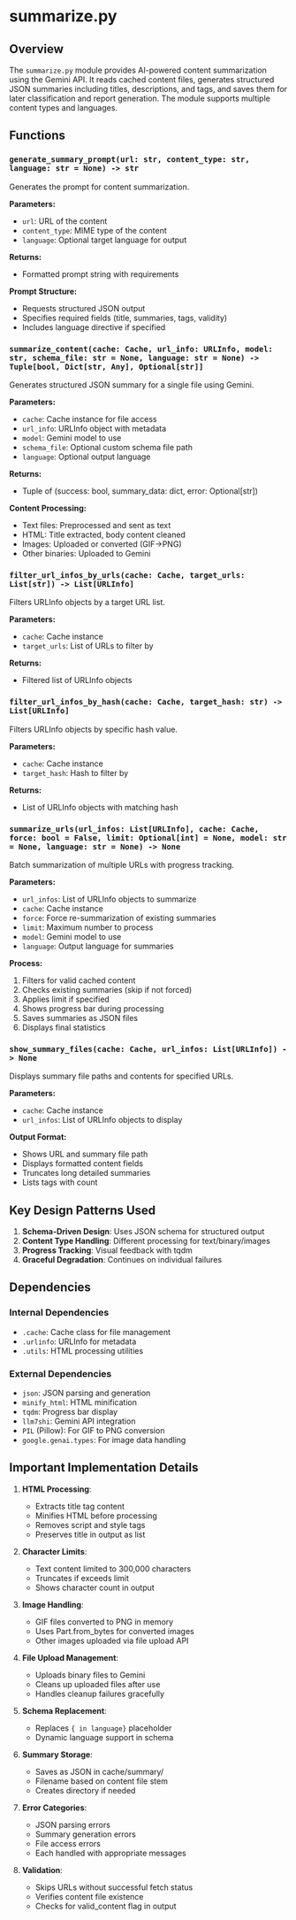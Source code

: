 # summarize.py

## Overview

The `summarize.py` module provides AI-powered content summarization using the Gemini API. It reads cached content files, generates structured JSON summaries including titles, descriptions, and tags, and saves them for later classification and report generation. The module supports multiple content types and languages.

## Functions

### `generate_summary_prompt(url: str, content_type: str, language: str = None) -> str`

Generates the prompt for content summarization.

**Parameters:**
- `url`: URL of the content
- `content_type`: MIME type of the content
- `language`: Optional target language for output

**Returns:**
- Formatted prompt string with requirements

**Prompt Structure:**
- Requests structured JSON output
- Specifies required fields (title, summaries, tags, validity)
- Includes language directive if specified

### `summarize_content(cache: Cache, url_info: URLInfo, model: str, schema_file: str = None, language: str = None) -> Tuple[bool, Dict[str, Any], Optional[str]]`

Generates structured JSON summary for a single file using Gemini.

**Parameters:**
- `cache`: Cache instance for file access
- `url_info`: URLInfo object with metadata
- `model`: Gemini model to use
- `schema_file`: Optional custom schema file path
- `language`: Optional output language

**Returns:**
- Tuple of (success: bool, summary_data: dict, error: Optional[str])

**Content Processing:**
- Text files: Preprocessed and sent as text
- HTML: Title extracted, body content cleaned
- Images: Uploaded or converted (GIF→PNG)
- Other binaries: Uploaded to Gemini

### `filter_url_infos_by_urls(cache: Cache, target_urls: List[str]) -> List[URLInfo]`

Filters URLInfo objects by a target URL list.

**Parameters:**
- `cache`: Cache instance
- `target_urls`: List of URLs to filter by

**Returns:**
- Filtered list of URLInfo objects

### `filter_url_infos_by_hash(cache: Cache, target_hash: str) -> List[URLInfo]`

Filters URLInfo objects by specific hash value.

**Parameters:**
- `cache`: Cache instance
- `target_hash`: Hash to filter by

**Returns:**
- List of URLInfo objects with matching hash

### `summarize_urls(url_infos: List[URLInfo], cache: Cache, force: bool = False, limit: Optional[int] = None, model: str = None, language: str = None) -> None`

Batch summarization of multiple URLs with progress tracking.

**Parameters:**
- `url_infos`: List of URLInfo objects to summarize
- `cache`: Cache instance
- `force`: Force re-summarization of existing summaries
- `limit`: Maximum number to process
- `model`: Gemini model to use
- `language`: Output language for summaries

**Process:**
1. Filters for valid cached content
2. Checks existing summaries (skip if not forced)
3. Applies limit if specified
4. Shows progress bar during processing
5. Saves summaries as JSON files
6. Displays final statistics

### `show_summary_files(cache: Cache, url_infos: List[URLInfo]) -> None`

Displays summary file paths and contents for specified URLs.

**Parameters:**
- `cache`: Cache instance
- `url_infos`: List of URLInfo objects to display

**Output Format:**
- Shows URL and summary file path
- Displays formatted content fields
- Truncates long detailed summaries
- Lists tags with count

## Key Design Patterns Used

1. **Schema-Driven Design**: Uses JSON schema for structured output
2. **Content Type Handling**: Different processing for text/binary/images
3. **Progress Tracking**: Visual feedback with tqdm
4. **Graceful Degradation**: Continues on individual failures

## Dependencies

### Internal Dependencies
- `.cache`: Cache class for file management
- `.urlinfo`: URLInfo for metadata
- `.utils`: HTML processing utilities

### External Dependencies
- `json`: JSON parsing and generation
- `minify_html`: HTML minification
- `tqdm`: Progress bar display
- `llm7shi`: Gemini API integration
- `PIL` (Pillow): For GIF to PNG conversion
- `google.genai.types`: For image data handling

## Important Implementation Details

1. **HTML Processing**:
   - Extracts title tag content
   - Minifies HTML before processing
   - Removes script and style tags
   - Preserves title in output as list

2. **Character Limits**:
   - Text content limited to 300,000 characters
   - Truncates if exceeds limit
   - Shows character count in output

3. **Image Handling**:
   - GIF files converted to PNG in memory
   - Uses Part.from_bytes for converted images
   - Other images uploaded via file upload API

4. **File Upload Management**:
   - Uploads binary files to Gemini
   - Cleans up uploaded files after use
   - Handles cleanup failures gracefully

5. **Schema Replacement**:
   - Replaces `{ in language}` placeholder
   - Dynamic language support in schema

6. **Summary Storage**:
   - Saves as JSON in cache/summary/
   - Filename based on content file stem
   - Creates directory if needed

7. **Error Categories**:
   - JSON parsing errors
   - Summary generation errors
   - File access errors
   - Each handled with appropriate messages

8. **Validation**:
   - Skips URLs without successful fetch status
   - Verifies content file existence
   - Checks for valid_content flag in output